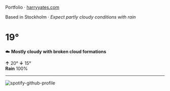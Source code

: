 Portfolio · [harryyates.com](https://harryyates.com)

<!-- WEATHER_START -->
Based in Stockholm · *Expect partly cloudy conditions with rain*

# 19°
☁️ **Mostly cloudy with broken cloud formations**

**↑** 20° **↓** 15°  
**Rain** 100%

---
<!-- WEATHER_END -->

<p align="left">
  <a>
    <img src="https://spotify-github-profile.kittinanx.com/api/view?uid=bigbello&cover_image=true&theme=natemoo-re&show_offline=true&background_color=121212&interchange=false&bar_color=53b14f&bar_color_cover=false" alt="spotify-github-profile">
  </a>
</p>